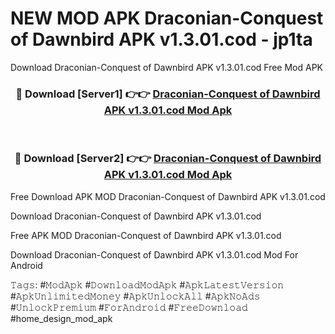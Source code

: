# NEW MOD APK Draconian-Conquest of Dawnbird APK v1.3.01.cod - jp1ta
Download Draconian-Conquest of Dawnbird APK v1.3.01.cod Free Mod APK

<div align="center">
<h3>🔴 Download [Server1] 👉👉 <a href="https://apk-comot.site?title=Draconian-Conquest_of_Dawnbird_APK_v1.3.01.cod">Draconian-Conquest of Dawnbird APK v1.3.01.cod Mod Apk</a></h3><br>

<h3>🔴 Download [Server2] 👉👉 <a href="https://apk-comot.site?title=Draconian-Conquest_of_Dawnbird_APK_v1.3.01.cod">Draconian-Conquest of Dawnbird APK v1.3.01.cod Mod Apk</a></h3>
</div>


Free Download APK MOD Draconian-Conquest of Dawnbird APK v1.3.01.cod

Download Draconian-Conquest of Dawnbird APK v1.3.01.cod 

Free APK MOD Draconian-Conquest of Dawnbird APK v1.3.01.cod 

Download Draconian-Conquest of Dawnbird APK v1.3.01.cod Mod For Android

𝚃𝚊𝚐𝚜: #𝙼𝚘𝚍𝙰𝚙𝚔 #𝙳𝚘𝚠𝚗𝚕𝚘𝚊𝚍𝙼𝚘𝚍𝙰𝚙𝚔 #𝙰𝚙𝚔𝙻𝚊𝚝𝚎𝚜𝚝𝚅𝚎𝚛𝚜𝚒𝚘𝚗 #𝙰𝚙𝚔𝚄𝚗𝚕𝚒𝚖𝚒𝚝𝚎𝚍𝙼𝚘𝚗𝚎𝚢 #𝙰𝚙𝚔𝚄𝚗𝚕𝚘𝚌𝚔𝙰𝚕𝚕 #𝙰𝚙𝚔𝙽𝚘𝙰𝚍𝚜 #𝚄𝚗𝚕𝚘𝚌𝚔𝙿𝚛𝚎𝚖𝚒𝚞𝚖 #𝙵𝚘𝚛𝙰𝚗𝚍𝚛𝚘𝚒𝚍 #𝙵𝚛𝚎𝚎𝙳𝚘𝚠𝚗𝚕𝚘𝚊𝚍 #home_design_mod_apk